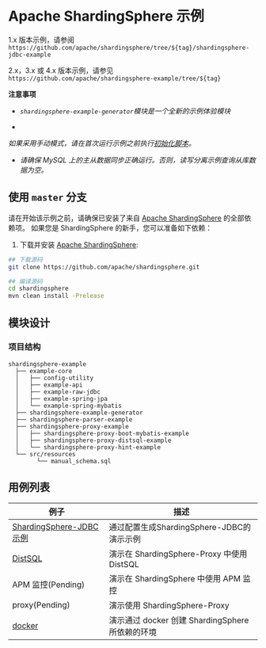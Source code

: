 # Apache ShardingSphere 示例

1.x 版本示例，请参阅 `https://github.com/apache/shardingsphere/tree/${tag}/shardingsphere-jdbc-example`

2.x，3.x 或 4.x 版本示例，请参见 `https://github.com/apache/shardingsphere-example/tree/${tag}`

**注意事项**

- *`shardingsphere-example-generator`模块是一个全新的示例体验模块*

-
*如果采用手动模式，请在首次运行示例之前执行[初始化脚本](https://github.com/apache/shardingsphere/blob/master/examples/src/resources/manual_schema.sql)。*

- *请确保 MySQL 上的主从数据同步正确运行。否则，读写分离示例查询从库数据为空。*

## 使用 `master` 分支

请在开始该示例之前，请确保已安装了来自 [Apache ShardingSphere](https://github.com/apache/shardingsphere) 的全部依赖项。
如果您是 ShardingSphere 的新手，您可以准备如下依赖：

1. 下载并安装 [Apache ShardingSphere](https://github.com/apache/shardingsphere):

```bash
## 下载源码
git clone https://github.com/apache/shardingsphere.git

## 编译源码
cd shardingsphere
mvn clean install -Prelease
```

## 模块设计

### 项目结构

```
shardingsphere-example
  ├── example-core
  │   ├── config-utility
  │   ├── example-api
  │   ├── example-raw-jdbc
  │   ├── example-spring-jpa
  │   └── example-spring-mybatis
  ├── shardingsphere-example-generator
  ├── shardingsphere-parser-example
  ├── shardingsphere-proxy-example
  │   ├── shardingsphere-proxy-boot-mybatis-example
  │   ├── shardingsphere-proxy-distsql-example
  │   └── shardingsphere-proxy-hint-example
  └── src/resources
        └── manual_schema.sql
```

## 用例列表

| 例子                                                                           | 描述                                   |
|------------------------------------------------------------------------------|--------------------------------------|
| [ShardingSphere-JDBC示例](shardingsphere-example-generator/README_ZH.md)       | 通过配置生成ShardingSphere-JDBC的演示示例       |
| [DistSQL](shardingsphere-proxy-example/shardingsphere-proxy-distsql-example) | 演示在 ShardingSphere-Proxy 中使用 DistSQL |
| APM 监控(Pending)                                                              | 演示在 ShardingSphere 中使用 APM 监控        |
| proxy(Pending)                                                               | 演示使用 ShardingSphere-Proxy            |
| [docker](./docker/docker-compose.md)                                         | 演示通过 docker 创建 ShardingSphere 所依赖的环境 |
